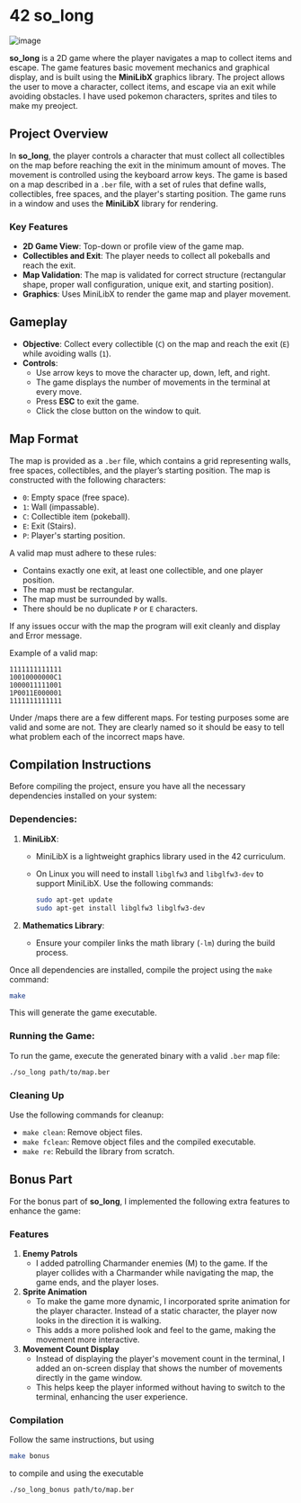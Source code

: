 # 42 so_long

![image](https://github.com/user-attachments/assets/8b892f03-e06f-4710-8637-bcf609d2ab6c)


**so_long** is a 2D game where the player navigates a map to collect items and escape. The game features basic movement mechanics and graphical display, and is built using the **MiniLibX** graphics library. The project allows the user to move a character, collect items, and escape via an exit while avoiding obstacles. I have used pokemon characters, sprites and tiles to make my preoject.

## Project Overview

In **so_long**, the player controls a character that must collect all collectibles on the map before reaching the exit in the minimum amount of moves. The movement is controlled using the keyboard arrow keys. The game is based on a map described in a `.ber` file, with a set of rules that define walls, collectibles, free spaces, and the player's starting position. The game runs in a window and uses the **MiniLibX** library for rendering.

### Key Features
- **2D Game View**: Top-down or profile view of the game map.
- **Collectibles and Exit**: The player needs to collect all pokeballs and reach the exit.
- **Map Validation**: The map is validated for correct structure (rectangular shape, proper wall configuration, unique exit, and starting position).
- **Graphics**: Uses MiniLibX to render the game map and player movement.

## Gameplay

- **Objective**: Collect every collectible (`C`) on the map and reach the exit (`E`) while avoiding walls (`1`).
- **Controls**:
  - Use arrow keys to move the character up, down, left, and right.
  - The game displays the number of movements in the terminal at every move.
  - Press **ESC** to exit the game.
  - Click the close button on the window to quit.

## Map Format

The map is provided as a `.ber` file, which contains a grid representing walls, free spaces, collectibles, and the player’s starting position. The map is constructed with the following characters:
- `0`: Empty space (free space).
- `1`: Wall (impassable).
- `C`: Collectible item (pokeball).
- `E`: Exit (Stairs).
- `P`: Player's starting position.

A valid map must adhere to these rules:
- Contains exactly one exit, at least one collectible, and one player position.
- The map must be rectangular.
- The map must be surrounded by walls.
- There should be no duplicate `P` or `E` characters.

If any issues occur with the map the program will exit cleanly and display and Error message.

Example of a valid map:
```
1111111111111
10010000000C1
1000011111001
1P0011E000001
1111111111111
```

Under /maps there are a few different maps. For testing purposes some are valid and some are not. They are clearly named so it should be easy to tell what problem each of the incorrect maps have.

## Compilation Instructions

Before compiling the project, ensure you have all the necessary dependencies installed on your system:

### Dependencies:
1. **MiniLibX**:
   - MiniLibX is a lightweight graphics library used in the 42 curriculum.
   - On Linux you will need to install `libglfw3` and `libglfw3-dev` to support MiniLibX. Use the following commands:

       ```bash
       sudo apt-get update
       sudo apt-get install libglfw3 libglfw3-dev
       ```

2. **Mathematics Library**:
   - Ensure your compiler links the math library (`-lm`) during the build process.


Once all dependencies are installed, compile the project using the `make` command:

```bash
make
```

This will generate the game executable.

### Running the Game:

To run the game, execute the generated binary with a valid `.ber` map file:

```bash
./so_long path/to/map.ber
```

### Cleaning Up
Use the following commands for cleanup:

- `make clean`: Remove object files.
- `make fclean`: Remove object files and the compiled executable.
- `make re`: Rebuild the library from scratch.

## Bonus Part

For the bonus part of **so_long**, I implemented the following extra features to enhance the game:

### Features
1. **Enemy Patrols**
   - I added patrolling Charmander enemies (M) to the game. If the player collides with a Charmander while navigating the map, the game ends, and the player loses.
2. **Sprite Animation**
   - To make the game more dynamic, I incorporated sprite animation for the player character. Instead of a static character, the player now looks in the direction it is walking.
   - This adds a more polished look and feel to the game, making the movement more interactive.
3. **Movement Count Display**
   - Instead of displaying the player's movement count in the terminal, I added an on-screen display that shows the number of movements directly in the game window.
   - This helps keep the player informed without having to switch to the terminal, enhancing the user experience.

### Compilation
Follow the same instructions, but using 
```bash
make bonus
```
to compile and using the executable 
```bash
./so_long_bonus path/to/map.ber
```
